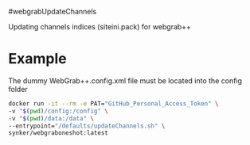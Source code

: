 #webgrabUpdateChannels

Updating channels indices (siteini.pack) for webgrab++

# Example

The dummy WebGrab++.config.xml file must be located into the config folder

```bash
docker run -it --rm -e PAT="GitHub_Personal_Access_Token" \
-v "$(pwd)/config:/config" \
-v "$(pwd)/data:/data" \
--entrypoint="/defaults/updateChannels.sh" \
synker/webgraboneshot:latest
```
